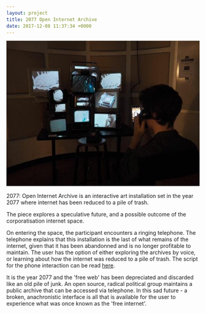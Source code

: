 ```yaml
---
layout: project
title: 2077 Open Internet Archive
date: 2017-12-08 11:37:34 +0000
---
```


![](/assets/2077/1.jpg)

2077: Open Internet Archive is an interactive art installation set in the year 2077 where internet has been reduced to a pile of trash.

The piece explores a speculative future, and a possible outcome of the corporatisation internet space.

On entering the space, the participant encounters a ringing telephone. The telephone explains that this installation is the last of what remains of the internet, given that it has been abandonned and is no longer profitable to maintain. The user has the option of either exploring the archives by voice, or learning about how the internet was reduced to a pile of trash. The script for the phone interaction can be read <a href="http://samhains.com/2077_telephone_script.html" target="_blank">here</a>.

It is the year 2077 and the 'free web' has been depreciated and discarded like an old pile of junk. An open source, radical political group maintains a public archive that can be accessed via telephone. In this sad future - a broken, anachronistic interface is all that is available for the user to experience what was once known as the 'free internet'.
